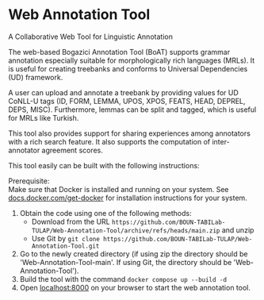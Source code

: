 # Web Annotation Tool

A Collaborative Web Tool for Linguistic Annotation

The web-based Bogazici Annotation Tool (BoAT) supports grammar annotation especially suitable for morphologically rich languages (MRLs). It is useful for creating treebanks and conforms to Universal Dependencies (UD) framework.

A user can upload and annotate a treebank by providing values for UD CoNLL-U tags (ID, FORM, LEMMA, UPOS, XPOS, FEATS, HEAD, DEPREL, DEPS, MISC). Furthermore, lemmas can be split and tagged, which is useful for MRLs like Turkish.

This tool also provides support for sharing experiences among annotators with a rich search feature. It also supports the computation of inter-annotator agreement scores.

This tool easily can be built with the following instructions:

Prerequisite:  
Make sure that Docker is installed and running on your system.
See [docs.docker.com/get-docker](https://docs.docker.com/get-docker/) for installation instructions for your system.

1. Obtain the code using one of the following methods:
    - Download from the URL `https://github.com/BOUN-TABILab-TULAP/Web-Annotation-Tool/archive/refs/heads/main.zip` and unzip
    - Use Git by `git clone https://github.com/BOUN-TABILab-TULAP/Web-Annotation-Tool.git`
2. Go to the newly created directory (if using zip the directory should be 'Web-Annotation-Tool-main'. If using Git, the directory should be 'Web-Annotation-Tool').
3. Build the tool with the command `docker compose up --build -d`
4. Open [localhost:8000](http://localhost:8000) on your browser to start the web annotation tool.

